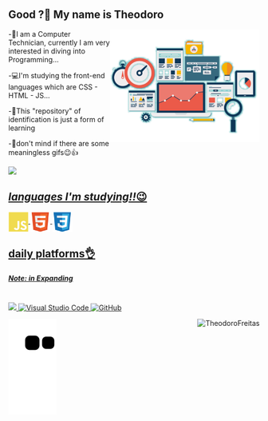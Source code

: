 <h2>Good ?👋 My name is Theodoro</h2>
<img src="ProGramação.svg" min-width="300px" max-width="300px" width="300px" align="right" alt="Programação">
<p>-🤔I am a Computer Technician, currently I am very interested in diving into Programming...<br></p>
<p>-💻I'm studying the front-end languages which are CSS - HTML - JS... <br></p>
<p>-🚨This "repository" of identification is just a form of learning <br></p>
<p>-🚨don't mind if there are some meaningless gifs😉👍<br></p>

<div>
  <a href="https://github.com/TheodoroFreitas">
  <img height="180em" src="https://github-readme-stats.vercel.app/api?username=TheodoroFreitas&show_icons=true&theme=dark&include_all_commits=true&count_private=true"/>
</div>
<div>  
  <h2><i>
languages I'm studying!!</i>😉</h2>
    
<img align="center" alt="Teo-Js" height="40" width="40" src="https://raw.githubusercontent.com/devicons/devicon/master/icons/javascript/javascript-plain.svg">
  <img align="center" alt="Teo-HTML" height="40" width="40" src="https://raw.githubusercontent.com/devicons/devicon/master/icons/html5/html5-original.svg">
  <img align="center" alt="Teo-CSS" height="40" width="40" src="https://raw.githubusercontent.com/devicons/devicon/master/icons/css3/css3-original.svg">
 </div>   
<h2>daily platforms👌</h2>
  <h5>Note: in Expanding </h5>
  <br>
  <div> 
  <img target="_blank"><img src="https://img.shields.io/badge/Windows-0078D6?style=for-the-badge&logo=windows&logoColor=white" target="_blank"/>
<img alt="Visual Studio Code" src="https://img.shields.io/badge/VisualStudioCode-0078d7.svg?style=for-the-badge&logo=visual-studio-code&logoColor=white"/>
    <img alt="GitHub" src="https://img.shields.io/badge/github-%23121011.svg?style=for-the-badge&logo=github&logoColor=white"/>
  
  
  ![Snake animation](https://github.com/TheodoroFreitas/TheodoroFreitas/blob/output/github-contribution-grid-snake.svg)
      <img align="right" src="https://komarev.com/ghpvc/?username=TheodoroFreitas&color=green" alt="TheodoroFreitas"/>
    

  
